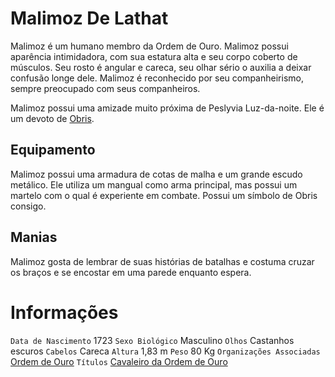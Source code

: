 <!-- TITLE: Malimoz De Lathat -->
<!-- SUBTITLE: Visão geral sobre Malimoz De Lathat -->

# Malimoz De Lathat
Malimoz é um humano membro da Ordem de Ouro. Malimoz possui aparência intimidadora, com sua estatura alta e seu corpo coberto de músculos. Seu rosto é angular e careca, seu olhar sério o auxilia a deixar confusão longe dele. Malimoz é reconhecido por seu companheirismo, sempre preocupado com seus companheiros.

Malimoz possui uma amizade muito próxima de Peslyvia Luz-da-noite. Ele é um devoto de [Obris](http://localhost/divindades/panteao-das-treze-estrelas/obris#obris).

## Equipamento
Malimoz possui uma armadura de cotas de malha e um grande escudo metálico. Ele utiliza um mangual como arma principal, mas possui um martelo com o qual é experiente em combate. Possui um símbolo de Obris consigo.

## Manias
Malimoz gosta de lembrar de suas histórias de batalhas e costuma cruzar os braços e se encostar em uma parede enquanto espera.

# Informações
`Data de Nascimento` 1723 
`Sexo Biológico` Masculino
`Olhos` Castanhos escuros
`Cabelos` Careca
`Altura` 1,83 m
`Peso` 80 Kg
`Organizações Associadas` [Ordem de Ouro](http://localhost/faccoes/faccoes-independentes/ordem-de-ouro#ordem-de-ouro)
`Títulos` [Cavaleiro da Ordem de Ouro](http://localhost/rankings-e-titulos/cavaleiro-da-ordem-de-ouro#cavaleiro-da-ordem-de-ouro)
